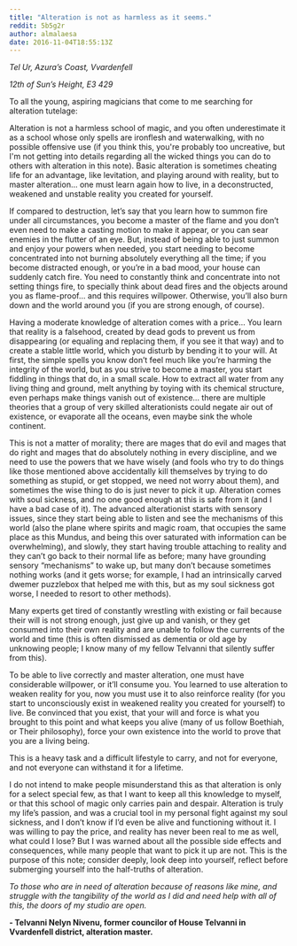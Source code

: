 ```yaml
---
title: "Alteration is not as harmless as it seems."
reddit: 5b5g2r
author: almalaesa
date: 2016-11-04T18:55:13Z
---
```


*Tel Ur, Azura’s Coast, Vvardenfell*

*12th of Sun’s Height, E3 429*

To all the young, aspiring magicians that come to me searching for alteration tutelage:

Alteration is not a harmless school of magic, and you often underestimate it as a school whose only spells are ironflesh and waterwalking, with no possible offensive use (if you think this, you're probably too uncreative, but I'm not getting into details regarding all the wicked things you can do to others with alteration in this note). Basic alteration is sometimes cheating life for an advantage, like levitation, and playing around with reality, but to master alteration… one must learn again how to live, in a deconstructed, weakened and unstable reality you created for yourself.

If compared to destruction, let’s say that you learn how to summon fire under all circumstances, you become a master of the flame and you don’t even need to make a casting motion to make it appear, or you can sear enemies in the flutter of an eye. But, instead of being able to just summon and enjoy your powers when needed, you start needing to become concentrated into not burning absolutely everything all the time; if you become distracted enough, or you’re in a bad mood, your house can suddenly catch fire. You need to constantly think and concentrate into not setting things fire, to specially think about dead fires and the objects around you as flame-proof… and this requires willpower. Otherwise, you’ll also burn down and the world around you (if you are strong enough, of course).

Having a moderate knowledge of alteration comes with a price… You learn that reality is a falsehood, created by dead gods to prevent us from disappearing (or equaling and replacing them, if you see it that way) and to create a stable little world, which you disturb by bending it to your will. At first, the simple spells you know don’t feel much like you’re harming the integrity of the world, but as you strive to become a master, you start fiddling in things that do, in a small scale. How to extract all water from any living thing and ground, melt anything by toying with its chemical structure, even perhaps make things vanish out of existence… there are multiple theories that a group of very skilled alterationists could negate air out of existence, or evaporate all the oceans, even maybe sink the whole continent.

This is not a matter of morality; there are mages that do evil and mages that do right and mages that do absolutely nothing in every discipline, and we need to use the powers that we have wisely (and fools who try to do things like those mentioned above accidentally kill themselves by trying to do something as stupid, or get stopped, we need not worry about them), and sometimes the wise thing to do is just never to pick it up. Alteration comes with soul sickness, and no one good enough at this is safe from it (and I have a bad case of it). The advanced alterationist starts with sensory issues, since they start being able to listen and see the mechanisms of this world (also the plane where spirits and magic roam, that occupies the same place as this Mundus, and being this over saturated with information can be overwhelming), and slowly, they start having trouble attaching to reality and they can’t go back to their normal life as before; many have grounding sensory “mechanisms” to wake up, but many don’t because sometimes nothing works (and it gets worse; for example, I had an intrinsically carved dwemer puzzlebox that helped me with this, but as my soul sickness got worse, I needed to resort to other methods).

Many experts get tired of constantly wrestling with existing or fail because their will is not strong enough, just give up and vanish, or they get consumed into their own reality and are unable to follow the currents of the world and time (this is often dismissed as dementia or old age by unknowing people; I know many of my fellow Telvanni that silently suffer from this).

To be able to live correctly and master alteration, one must have considerable willpower, or it’ll consume you. You learned to use alteration to weaken reality for you, now you must use it to also reinforce reality (for you start to unconsciously exist in weakened reality you created for yourself) to live. Be convinced that you exist, that your will and force is what you brought to this point and what keeps you alive (many of us follow Boethiah, or Their philosophy), force your own existence into the world to prove that you are a living being.

This is a heavy task and a difficult lifestyle to carry, and not for everyone, and not everyone can withstand it for a lifetime.

I do not intend to make people misunderstand this as that alteration is only for a select special few, as that I want to keep all this knowledge to myself, or that this school of magic only carries pain and despair. Alteration is truly my life’s passion, and was a crucial tool in my personal fight against my soul sickness, and I don’t know if I’d even be alive and functioning without it. I was willing to pay the price, and reality has never been real to me as well, what could I lose? But I was warned about all the possible side effects and consequences, while many people that want to pick it up are not. This is the purpose of this note; consider deeply, look deep into yourself, reflect before submerging yourself into the half-truths of alteration.

*To those who are in need of alteration because of reasons like mine, and struggle with the tangibility of the world as I did and need help with all of this, the doors of my studio are open.*

**- Telvanni Nelyn Nivenu, former councilor of House Telvanni in Vvardenfell district, alteration master.**
